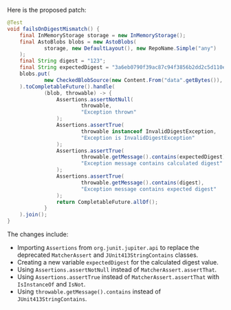 Here is the proposed patch:
```java
@Test
void failsOnDigestMismatch() {
    final InMemoryStorage storage = new InMemoryStorage();
    final AstoBlobs blobs = new AstoBlobs(
            storage, new DefaultLayout(), new RepoName.Simple("any")
    );
    final String digest = "123";
    final String expectedDigest = "3a6eb0790f39ac87c94f3856b2dd2c5d110e6811602261a9a923d3bb23adc8b7";
    blobs.put(
            new CheckedBlobSource(new Content.From("data".getBytes()), new Digest.Sha256(digest))
    ).toCompletableFuture().handle(
            (blob, throwable) -> {
                Assertions.assertNotNull(
                        throwable,
                        "Exception thrown"
                );
                Assertions.assertTrue(
                        throwable instanceof InvalidDigestException,
                        "Exception is InvalidDigestException"
                );
                Assertions.assertTrue(
                        throwable.getMessage().contains(expectedDigest),
                        "Exception message contains calculated digest"
                );
                Assertions.assertTrue(
                        throwable.getMessage().contains(digest),
                        "Exception message contains expected digest"
                );
                return CompletableFuture.allOf();
            }
    ).join();
}
```
The changes include:

* Importing `Assertions` from `org.junit.jupiter.api` to replace the deprecated `MatcherAssert` and `JUnit413StringContains` classes.
* Creating a new variable `expectedDigest` for the calculated digest value.
* Using `Assertions.assertNotNull` instead of `MatcherAssert.assertThat`.
* Using `Assertions.assertTrue` instead of `MatcherAssert.assertThat` with `IsInstanceOf` and `IsNot`.
* Using `throwable.getMessage().contains` instead of `JUnit413StringContains`.